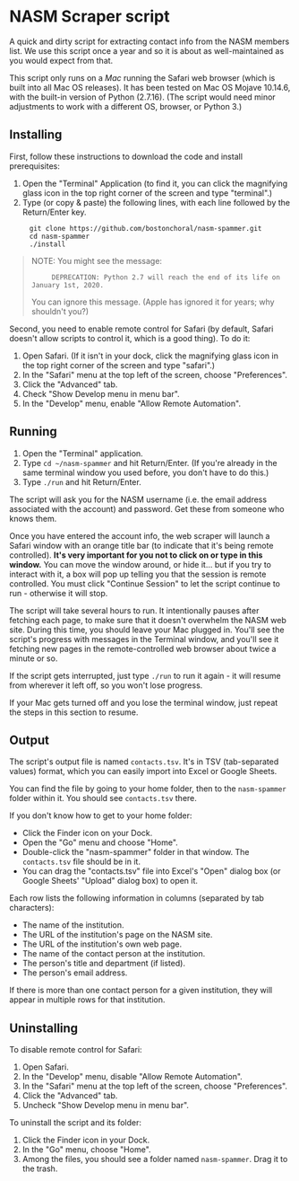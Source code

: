 NASM Scraper script
===================

A quick and dirty script for extracting contact info from the NASM members list.
We use this script once a year and so it is about as well-maintained as you would expect from that.

This script only runs on a *Mac* running the Safari web browser (which is built into all Mac OS releases).
It has been tested on Mac OS Mojave 10.14.6, with the built-in version of Python (2.7.16).
(The script would need minor adjustments to work with a different OS, browser, or Python 3.)

Installing
----------

First, follow these instructions to download the code and install prerequisites:

1. Open the "Terminal" Application (to find it, you can click the magnifying glass icon in the top right corner of the screen and type "terminal".)
2. Type (or copy & paste) the following lines, with each line followed by the Return/Enter key.
```
     git clone https://github.com/bostonchoral/nasm-spammer.git
     cd nasm-spammer
     ./install
```

> NOTE: You might see the message:
> ```
>      DEPRECATION: Python 2.7 will reach the end of its life on January 1st, 2020.
> ```
> You can ignore this message. (Apple has ignored it for years; why shouldn't you?)


Second, you need to enable remote control for Safari (by default, Safari doesn't allow scripts to control it, which is a good thing). To do it:

1. Open Safari. (If it isn't in your dock, click the magnifying glass icon in the top right corner of the screen and type "safari".)
2. In the "Safari" menu at the top left of the screen, choose "Preferences".
3. Click the "Advanced" tab.
4. Check "Show Develop menu in menu bar".
5. In the "Develop" menu, enable "Allow Remote Automation".


Running
-------

1. Open the "Terminal" application.
2. Type `cd ~/nasm-spammer` and hit Return/Enter. (If you're already in the same terminal window you used before, you don't have to do this.)
3. Type `./run` and hit Return/Enter.

The script will ask you for the NASM username (i.e. the email address associated with the account) and password. Get these from someone who knows them.

Once you have entered the account info, the web scraper will launch a Safari window with an orange title bar (to
indicate that it's being remote controlled). **It's very important for you not to click on or type in this window.** 
You can move the window around, or hide it... but if you try to interact with it, a box will pop up telling you that
the session is remote controlled. You must click "Continue Session" to let the script continue to run - otherwise it
will stop.

The script will take several hours to run. It intentionally pauses after fetching each page, to make sure that it
doesn't overwhelm the NASM web site. During this time, you should leave your Mac plugged in. You'll see the script's progress with messages in the Terminal window, and you'll see it fetching new pages in the remote-controlled web browser about twice a minute or so.

If the script gets interrupted, just type `./run` to run it again - it will resume from wherever it left off, so you won't lose progress.

If your Mac gets turned off and you lose the terminal window, just repeat the steps in this section to resume.


Output
------

The script's output file is named `contacts.tsv`. It's in TSV (tab-separated values) format, which you can easily import into Excel or Google Sheets.

You can find the file by going to your home folder, then to the `nasm-spammer` folder within it. You should see `contacts.tsv` there.

If you don't know how to get to your home folder:

* Click the Finder icon on your Dock.
* Open the "Go" menu and choose "Home".
* Double-click the "nasm-spammer" folder in that window. The `contacts.tsv` file should be in it.
* You can drag the "contacts.tsv" file into Excel's "Open" dialog box (or Google Sheets' "Upload" dialog box) to open it.

Each row lists the following information in columns (separated by tab characters):

* The name of the institution.
* The URL of the institution's page on the NASM site.
* The URL of the institution's own web page.
* The name of the contact person at the institution.
* The person's title and department (if listed).
* The person's email address.

If there is more than one contact person for a given institution, they will appear in multiple rows for that institution.


Uninstalling
------------

To disable remote control for Safari:

1. Open Safari.
2. In the "Develop" menu, disable "Allow Remote Automation".
3. In the "Safari" menu at the top left of the screen, choose "Preferences".
4. Click the "Advanced" tab.
5. Uncheck "Show Develop menu in menu bar".

To uninstall the script and its folder:

1. Click the Finder icon in your Dock.
2. In the "Go" menu, choose "Home".
3. Among the files, you should see a folder named `nasm-spammer`. Drag it to the trash.




